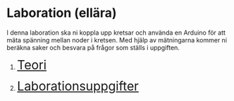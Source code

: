 <style>
  li a{
    font-size: 2em;
  }
</style>

# Laboration (ellära)
I denna laboration ska ni koppla upp kretsar och använda en Arduino för att mäta spänning mellan noder i kretsen. Med hjälp av mätningarna kommer ni beräkna saker och besvara på frågor som ställs i uppgiften.

1. [Teori](teori)

2. [Laborationsuppgifter](laborationsuppgifter)
